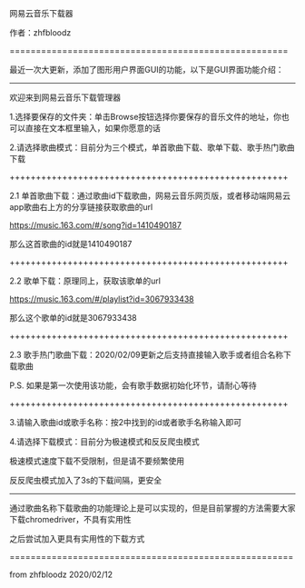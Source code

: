 网易云音乐下载器

作者：zhfbloodz

=====================================================



最近一次大更新，添加了图形用户界面GUI的功能，以下是GUI界面功能介绍：



*****************************************************

欢迎来到网易云音乐下载管理器

1.选择要保存的文件夹：单击Browse按钮选择你要保存的音乐文件的地址，你也可以直接在文本框里输入，如果你愿意的话

2.请选择歌曲模式：目前分为三个模式，单首歌曲下载、歌单下载、歌手热门歌曲下载

+++++++++++++++++++++++++++++++++++++++++++++++++++++   

2.1 单首歌曲下载：通过歌曲id下载歌曲，网易云音乐网页版，或者移动端网易云app歌曲右上方的分享链接获取歌曲的url

https://music.163.com/#/song?id=1410490187

那么这首歌曲的id就是1410490187

+++++++++++++++++++++++++++++++++++++++++++++++++++++ 


2.2 歌单下载：原理同上，获取该歌单的url

https://music.163.com/#/playlist?id=3067933438

那么这个歌单的id就是3067933438

+++++++++++++++++++++++++++++++++++++++++++++++++++++ 
    
    

2.3 歌手热门歌曲下载：2020/02/09更新之后支持直接输入歌手或者组合名称下载歌曲

P.S.    如果是第一次使用该功能，会有歌手数据初始化环节，请耐心等待

+++++++++++++++++++++++++++++++++++++++++++++++++++++ 

3.请输入歌曲id或歌手名称：按2中找到的id或者歌手名称输入即可

4.请选择下载模式：目前分为极速模式和反反爬虫模式

极速模式速度下载不受限制，但是请不要频繁使用

反反爬虫模式加入了3s的下载间隔，更安全

******************************************************

通过歌曲名称下载歌曲的功能理论上是可以实现的，但是目前掌握的方法需要大家下载chromedriver，不具有实用性

之后尝试加入更具有实用性的下载方式

======================================================

from zhfbloodz 2020/02/12
